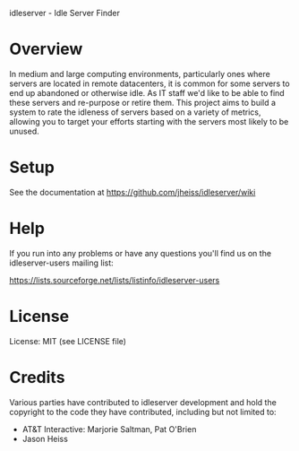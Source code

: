 idleserver - Idle Server Finder

# Overview #

In medium and large computing environments, particularly ones where servers
are located in remote datacenters, it is common for some servers to end up
abandoned or otherwise idle. As IT staff we'd like to be able to find these
servers and re-purpose or retire them. This project aims to build a system to
rate the idleness of servers based on a variety of metrics, allowing you to
target your efforts starting with the servers most likely to be unused.

# Setup #

See the documentation at https://github.com/jheiss/idleserver/wiki

# Help #

If you run into any problems or have any questions you'll find us on the
idleserver-users mailing list:

https://lists.sourceforge.net/lists/listinfo/idleserver-users

# License #

License: MIT (see LICENSE file)

# Credits #

Various parties have contributed to idleserver development and hold the
copyright to the code they have contributed, including but not limited to:

* AT&T Interactive:  Marjorie Saltman, Pat O'Brien
* Jason Heiss

